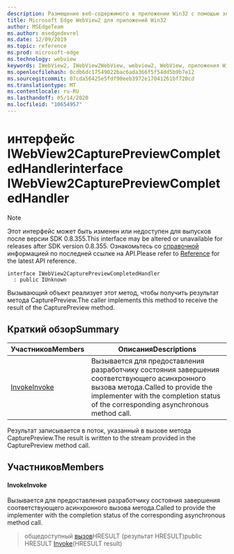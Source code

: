 ```yaml
---
description: Размещение веб-содержимого в приложении Win32 с помощью элемента управления Microsoft Edge WebView2
title: Microsoft Edge WebView2 для приложений Win32
author: MSEdgeTeam
ms.author: msedgedevrel
ms.date: 12/09/2019
ms.topic: reference
ms.prod: microsoft-edge
ms.technology: webview
keywords: IWebView2, IWebView2WebView, webview2, WebView, приложения Win32, Win32, EDGE
ms.openlocfilehash: 0cdb6dc17549022bac6ada366f5f54dd5b9b7e12
ms.sourcegitcommit: 07cda56425e5fdf90eeb3972e17041261bf720cd
ms.translationtype: MT
ms.contentlocale: ru-RU
ms.lasthandoff: 05/14/2020
ms.locfileid: "10654957"
---
```

# <span data-ttu-id="9ea54-104">интерфейс IWebView2CapturePreviewCompletedHandler</span><span class="sxs-lookup"><span data-stu-id="9ea54-104">interface IWebView2CapturePreviewCompletedHandler</span></span> 

> [!NOTE]
> <span data-ttu-id="9ea54-105">Этот интерфейс может быть изменен или недоступен для выпусков после версии SDK 0.8.355.</span><span class="sxs-lookup"><span data-stu-id="9ea54-105">This interface may be altered or unavailable for releases after SDK version 0.8.355.</span></span> <span data-ttu-id="9ea54-106">Ознакомьтесь со [справочной](../../../webview2-api-reference.md) информацией по последней ссылке на API.</span><span class="sxs-lookup"><span data-stu-id="9ea54-106">Please refer to [Reference](../../../webview2-api-reference.md) for the latest API reference.</span></span>

```
interface IWebView2CapturePreviewCompletedHandler
  : public IUnknown
```

<span data-ttu-id="9ea54-107">Вызывающий объект реализует этот метод, чтобы получить результат метода CapturePreview.</span><span class="sxs-lookup"><span data-stu-id="9ea54-107">The caller implements this method to receive the result of the CapturePreview method.</span></span>

## <span data-ttu-id="9ea54-108">Краткий обзор</span><span class="sxs-lookup"><span data-stu-id="9ea54-108">Summary</span></span>

 <span data-ttu-id="9ea54-109">Участников</span><span class="sxs-lookup"><span data-stu-id="9ea54-109">Members</span></span>                        | <span data-ttu-id="9ea54-110">Описания</span><span class="sxs-lookup"><span data-stu-id="9ea54-110">Descriptions</span></span>
--------------------------------|---------------------------------------------
[<span data-ttu-id="9ea54-111">Invoke</span><span class="sxs-lookup"><span data-stu-id="9ea54-111">Invoke</span></span>](#invoke) | <span data-ttu-id="9ea54-112">Вызывается для предоставления разработчику состояния завершения соответствующего асинхронного вызова метода.</span><span class="sxs-lookup"><span data-stu-id="9ea54-112">Called to provide the implementer with the completion status of the corresponding asynchronous method call.</span></span>

<span data-ttu-id="9ea54-113">Результат записывается в поток, указанный в вызове метода CapturePreview.</span><span class="sxs-lookup"><span data-stu-id="9ea54-113">The result is written to the stream provided in the CapturePreview method call.</span></span>

## <span data-ttu-id="9ea54-114">Участников</span><span class="sxs-lookup"><span data-stu-id="9ea54-114">Members</span></span>

#### <span data-ttu-id="9ea54-115">Invoke</span><span class="sxs-lookup"><span data-stu-id="9ea54-115">Invoke</span></span> 

<span data-ttu-id="9ea54-116">Вызывается для предоставления разработчику состояния завершения соответствующего асинхронного вызова метода.</span><span class="sxs-lookup"><span data-stu-id="9ea54-116">Called to provide the implementer with the completion status of the corresponding asynchronous method call.</span></span>

> <span data-ttu-id="9ea54-117">общедоступный [вызов](#invoke)HRESULT (результат HRESULT)</span><span class="sxs-lookup"><span data-stu-id="9ea54-117">public HRESULT [Invoke](#invoke)(HRESULT result)</span></span>

